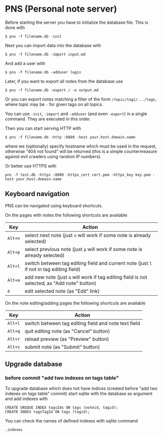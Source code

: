 PNS (Personal note server)
==========================

Before starting the server you have to initialize the database
file. This is done with

```
$ pns -f filename.db -init
```

Next you can import data into the database with

```
$ pns -f filename.db -import input.md
```

And add a user with

```
$ pns -f filename.db -adduser login
```

Later, if you want to export all notes from the database use

```
$ pns -f filename.db -export / -o output.md
```

Or you can export notes matching a filter of the form
`/topic/tag1/.../tagn`, where topic may be `-` for given tags on all
topics.

You can use `-init`, `-import` and `-adduser` (and even `-export`) in
a single command. They are executed in this order.

Then you can start serving HTTP with

```
$ pns -f filename.db -http :8080 -host your.host.domain.name
```

where we (optionally) specify hostname which must be used in the
request, otherwise "404 not found" will be returned (this is a simple
countermeasure against evil crawlers using random IP numbers).

Or better use HTTPS with

```
pns -f test.db -https :8080 -https_cert cert.pem -https_key key.pem -host your.host.domain.name
```


Keyboard navigation
-------------------

PNS can be navigated using keyboard shortcuts.

On the pages with notes the following shortcuts are available

| Key     | Action
|---------|----------------------------------------------------------------------------------------------
| `Alt+n` | select next note (just `n` will work if some note is already selected)
| `Alt+p` | select previous note (just `p` will work if some note is already selected)
| `Alt+l` | switch between tag editing field and current note (just `l` if not in tag editing field)
| `Alt+a` | add new note (just `a` will work if tag editing field is not selected; as "Add note" button)
| `e`     | edit selected note (as "Edit" link)


On the note editing/adding pages the following shortcuts are available

| Key     | Action
|---------|------------------------------------------------------
| `Alt+l` | switch between tag editing field and note text field
| `Alt+q` | quit editing note (as "Cancel" button)
| `Alt+r` | reload preview (as "Preview" button)
| `Alt+s` | submit note (as "Submit" button)


Upgrade database
----------------

### before commit "add two indexes on tags table"

To upgrade database which does not have indices (created before
"add two indexes on tags table" commit) start sqlite with the database
as argument and add indexes with

```
CREATE UNIQUE INDEX tagsIds ON tags (noteid, tagid);
CREATE INDEX tagsTagId ON tags (tagid);
```

You can check the names of defined indexes with sqlite command

```
.indexes
```
